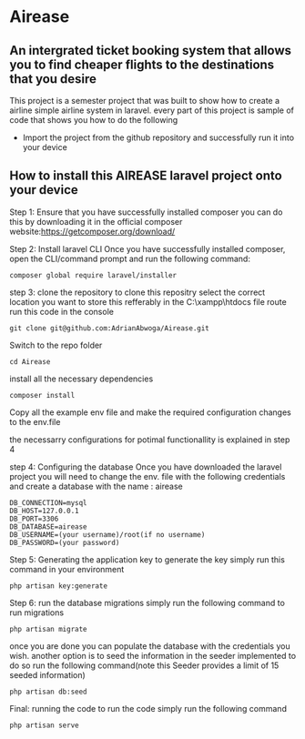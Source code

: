 # Airease
## An intergrated ticket booking system that allows you to find cheaper flights to the destinations that you desire 

This project is a semester project that was built to show how to create a airline simple airline system in laravel. every part of this project is sample of code that shows you how to do the following 
* Import the project from the github repository and successfully run it into your device


## How to install this AIREASE laravel project onto your device 
Step 1: Ensure that you have successfully installed composer 
  you can do this by downloading it in the official composer website:https://getcomposer.org/download/

Step 2: Install laravel CLI
  Once you have successfully installed composer, open the CLI/command prompt and run the following command:
  ```command line
composer global require laravel/installer
```
step 3: clone the repository 
to clone this repositry select the correct location you want to store this refferably in the C:\xampp\htdocs file route 
run this code in the console 
```command line
git clone git@github.com:AdrianAbwoga/Airease.git
```
Switch to the repo folder
```
cd Airease
```
install all the necessary dependencies 
```
composer install
```
Copy all the example env file and make the required configuration changes to the env.file 

the necessarry configurations for potimal functionallity is explained in step 4 

step 4: Configuring the database
Once you have downloaded the laravel project you will need to change the env. file with the following credentials and create a database with the name : airease

```command line
DB_CONNECTION=mysql
DB_HOST=127.0.0.1
DB_PORT=3306
DB_DATABASE=airease
DB_USERNAME=(your username)/root(if no username)
DB_PASSWORD=(your password)
```

Step 5: Generating the application key
to generate the key simply run this command in your environment 
```
php artisan key:generate
```
Step 6: run the database migrations
simply run the following command to run migrations 
```
php artisan migrate
```

once you are done you can populate the database with the credentials you wish. another option is to seed the information in the seeder implemented to do so run the following command(note this Seeder provides a limit of 15 seeded information)
```
php artisan db:seed
```
Final: running the code
to run the code simply run the following command 
```
php artisan serve
```


  
